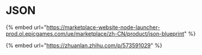 # JSON

{% embed url="https://marketplace-website-node-launcher-prod.ol.epicgames.com/ue/marketplace/zh-CN/product/json-blueprint" %}

{% embed url="https://zhuanlan.zhihu.com/p/573591029" %}
